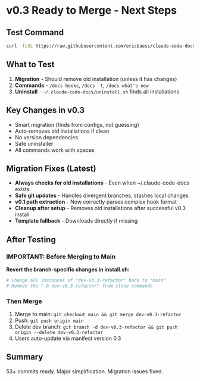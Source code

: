 # v0.3 Ready to Merge - Next Steps

## Test Command
```bash
curl -fsSL https://raw.githubusercontent.com/ericbuess/claude-code-docs/dev-v0.3-refactor/install.sh | bash
```

## What to Test
1. **Migration** - Should remove old installation (unless it has changes)
2. **Commands** - `/docs hooks`, `/docs -t`, `/docs what's new`
3. **Uninstall** - `~/.claude-code-docs/uninstall.sh` finds all installations

## Key Changes in v0.3
- Smart migration (finds from configs, not guessing)
- Auto-removes old installations if clean
- No version dependencies
- Safe uninstaller
- All commands work with spaces

## Migration Fixes (Latest)
- **Always checks for old installations** - Even when ~/.claude-code-docs exists
- **Safe git updates** - Handles divergent branches, stashes local changes
- **v0.1 path extraction** - Now correctly parses complex hook format
- **Cleanup after setup** - Removes old installations after successful v0.3 install
- **Template fallback** - Downloads directly if missing

## After Testing

### IMPORTANT: Before Merging to Main
**Revert the branch-specific changes in install.sh:**
```bash
# Change all instances of "dev-v0.3-refactor" back to "main"
# Remove the "-b dev-v0.3-refactor" from clone commands
```

### Then Merge
1. Merge to main: `git checkout main && git merge dev-v0.3-refactor`
2. Push: `git push origin main`
3. Delete dev branch: `git branch -d dev-v0.3-refactor && git push origin --delete dev-v0.3-refactor`
4. Users auto-update via manifest version 0.3

## Summary
53+ commits ready. Major simplification. Migration issues fixed.